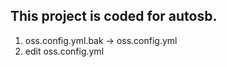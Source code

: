 This project is coded for autosb.
---
1. oss.config.yml.bak -> oss.config.yml
2. edit oss.config.yml